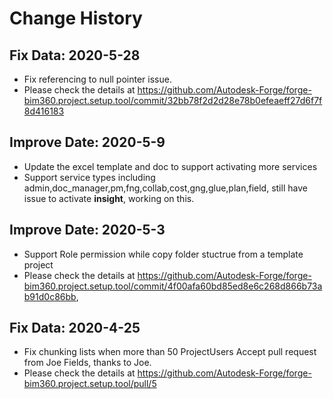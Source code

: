 # Change History
## Fix Data: 2020-5-28
- Fix referencing to null pointer issue.
- Please check the details at https://github.com/Autodesk-Forge/forge-bim360.project.setup.tool/commit/32bb78f2d2d28e78b0efeaeff27d6f7f8d416183 

## Improve Date: 2020-5-9
- Update the excel template and doc to support activating more services
- Support service types including admin,doc_manager,pm,fng,collab,cost,gng,glue,plan,field, still have issue to activate **insight**, working on this.

## Improve Date: 2020-5-3
- Support Role permission while copy folder stuctrue from a template project
- Please check the details at https://github.com/Autodesk-Forge/forge-bim360.project.setup.tool/commit/4f00afa60bd85ed8e6c268d866b73ab91d0c86bb, 

## Fix Data: 2020-4-25
- Fix chunking lists when more than 50 ProjectUsers
Accept pull request from Joe Fields, thanks to Joe.
- Please check the details at https://github.com/Autodesk-Forge/forge-bim360.project.setup.tool/pull/5

